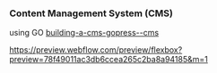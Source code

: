 ### Content Management System (CMS)
using GO [building-a-cms-gopress--cms](http://code.tutsplus.com/tutorials/building-a-cms-gopress--cms-25073)

https://preview.webflow.com/preview/flexbox?preview=78f49011ac3db6ccea265c2ba8a94185&m=1